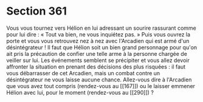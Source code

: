 # Section 361

Vous vous tournez vers Hélion en lui adressant un sourire rassurant comme pour lui dire : « Tout va bien, ne vous inquiétez pas. » Puis vous ouvrez la porte et vous vous retrouvez nez à nez avec l'Arcadien qui est armé d'un désintégrateur ! Il faut que Hélion soit un bien grand personnage pour qu'on ait pris la précaution de confier une telle arme à la personne chargée de veiller sur lui. Les événements semblent se précipiter et vous allez devoir affronter la situation en prenant des décisions des plus risquées : il faut vous débarrasser de cet Arcadien, mais un combat contre un désintégrateur ne vous laisse aucune chance. Allez-vous dire à l'Arcadien que vous avez tout compris (rendez-vous au [[167]]) ou le laisser emmener Hélion avec lui, pour le moment (rendez-vous au [[290]]) ?